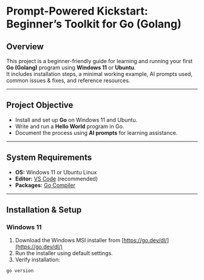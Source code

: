 # Prompt-Powered Kickstart: Beginner’s Toolkit for Go (Golang)

##  Overview
This project is a beginner-friendly guide for learning and running your first **Go (Golang)** program using **Windows 11** or **Ubuntu**.  
It includes installation steps, a minimal working example, AI prompts used, common issues & fixes, and reference resources.

---

##  Project Objective
- Install and set up **Go** on Windows 11 and Ubuntu.
- Write and run a **Hello World** program in Go.
- Document the process using **AI prompts** for learning assistance.

---

##  System Requirements
- **OS:** Windows 11 or Ubuntu Linux  
- **Editor:** [VS Code](https://code.visualstudio.com) (recommended)  
- **Packages:** [Go Compiler](https://go.dev/dl/)  

---

##  Installation & Setup

### **Windows 11**
1. Download the Windows MSI installer from [https://go.dev/dl/](https://go.dev/dl/)  
2. Run the installer using default settings.  
3. Verify installation:
```powershell
go version
